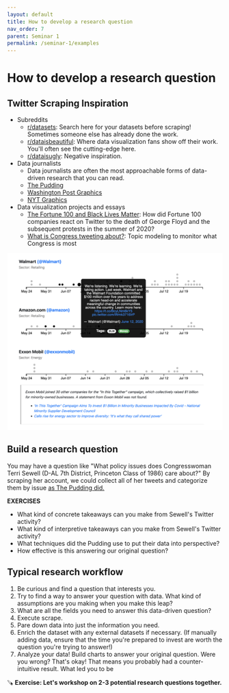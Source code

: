```yaml
---
layout: default
title: How to develop a research question
nav_order: 7
parent: Seminar 1
permalink: /seminar-1/examples
---
```


# How to develop a research question

## Twitter Scraping Inspiration

* Subreddits
    * [r/datasets](https://www.reddit.com/r/datasets/): Search here for your datasets before scraping! Sometimes someone else has already done the work.
    * [r/dataisbeautiful](https://www.reddit.com/r/dataisbeautiful/): Where data visualization fans show off their work. You'll often see the cutting-edge here.
    * [r/dataisugly](https://www.reddit.com/r/dataisugly/): Negative inspiration.
* Data journalists
    * Data journalists are often the most approachable forms of data-driven research that you can read.
    * [The Pudding](https://pudding.cool/)
    * [Washington Post Graphics](https://twitter.com/PostGraphics?ref_src=twsrc%5Egoogle%7Ctwcamp%5Eserp%7Ctwgr%5Eauthor)
    * [NYT Graphics](https://twitter.com/nytgraphics?ref_src=twsrc%5Egoogle%7Ctwcamp%5Eserp%7Ctwgr%5Eauthor)
* Data visualization projects and essays
    * [The Fortune 100 and Black Lives Matter](https://www.brownanalytics.com/fortune-100-blm-report/site/index.html):
        How did Fortune 100 companies react on Twitter to the death of George Floyd and the subsequent protests in the summer of 2020?
    * [What is Congress tweeting about?](https://congress.pudding.cool/): Topic modeling to monitor what Congress is most

![](img/blm-fortune-100.png)

## Build a research question

You may have a question like "What policy issues does Congresswoman Terri Sewell (D-AL 7th District, Princeton Class of 1986) care about?"
By scraping her account, we could collect all of her tweets and
categorize them by issue [as The Pudding did.](https://congress.pudding.cool/person/RepTerriSewell)

**EXERCISES**
* What kind of concrete takeaways can you make from Sewell's Twitter activity?
* What kind of interpretive takeaways can you make from Sewell's Twitter activity?
* What techniques did the Pudding use to put their data into perspective? 
* How effective is this answering our original question?

## Typical research workflow

1. Be curious and find a question that interests you.
1. Try to find a way to answer your question with data. What kind of assumptions
are you making when you make this leap?
1. What are all the fields you need to answer this data-driven question?
1. Execute scrape.
1. Pare down data into just the information you need.
1. Enrich the dataset with any external datasets if necessary. (If manually
adding data, ensure that the time you're prepared to invest are worth the
question you're trying to answer!)
1. Analyze your data! Build charts to answer your original question. Were you wrong?
That's okay! That means you probably had a counter-intuitive result. What 
led you to be

🪚 **Exercise: Let's workshop on 2-3 potential research questions together.**